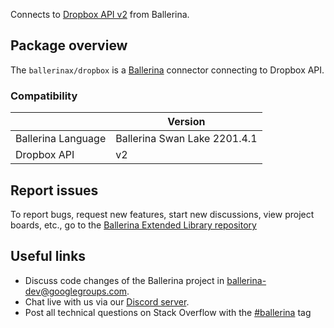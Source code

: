Connects to [Dropbox API v2](https://www.dropbox.com/developers/documentation/http/documentation) from Ballerina.

## Package overview
The `ballerinax/dropbox` is a [Ballerina](https://ballerina.io/) connector connecting to Dropbox API.

### Compatibility
|                       | Version                       |
|-----------------------|-------------------------------|
| Ballerina Language    | Ballerina Swan Lake 2201.4.1    | 
| Dropbox API           | v2                            |

## Report issues
To report bugs, request new features, start new discussions, view project boards, etc., go to the [Ballerina Extended Library repository](https://github.com/ballerina-platform/ballerina-extended-library)

## Useful links
- Discuss code changes of the Ballerina project in [ballerina-dev@googlegroups.com](mailto:ballerina-dev@googlegroups.com).
- Chat live with us via our [Discord server](https://discord.gg/ballerinalang).
- Post all technical questions on Stack Overflow with the [#ballerina](https://stackoverflow.com/questions/tagged/ballerina) tag
